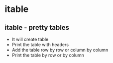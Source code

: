 # itable
## itable - pretty tables
* It will create table 
* Print the table with headers
* Add the table row by row or column by column
* Print the table by row or by column

 
 
